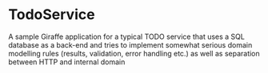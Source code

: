# TodoService

A sample Giraffe application for a typical TODO service that uses a SQL database as a back-end and tries to implement somewhat serious domain modelling rules (results, validation, error handling etc.) as well as separation between HTTP and internal domain
